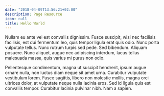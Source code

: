 ```yaml
---
date: "2018-04-09T13:56:21+02:00"
description: Page Resource
icon: null
title: Hello World
---
```


Nullam eu ante vel est convallis dignissim. Fusce suscipit, wisi nec facilisis
facilisis, est dui fermentum leo, quis tempor ligula erat quis odio. Nunc porta
vulputate tellus. Nunc rutrum turpis sed pede. Sed bibendum. Aliquam posuere.
Nunc aliquet, augue nec adipiscing interdum, lacus tellus malesuada massa, quis
varius mi purus non odio.

Pellentesque condimentum, magna ut suscipit hendrerit, ipsum augue ornare nulla,
non luctus diam neque sit amet urna. Curabitur vulputate vestibulum lorem.
Fusce sagittis, libero non molestie mollis, magna orci ultrices dolor, at
vulputate neque nulla lacinia eros. Sed id ligula quis est convallis tempor.
Curabitur lacinia pulvinar nibh. Nam a sapien.


